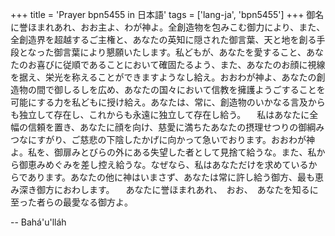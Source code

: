 +++
title = 'Prayer bpn5455 in 日本語'
tags = ['lang-ja', 'bpn5455']
+++
御名に誉ほまれあれ、おお主よ、わが神よ。全創造物を包みこむ御力により、また、全創造界を超越するご主権と、あなたの英知に隠された御言葉、天と地を創る手段となった御言葉により懇願いたします。私どもが、あなたを愛すること、あなたのお喜びに従順であることにおいて確固たるよう、また、あなたのお顔に視線を据え、栄光を称えることができますようなし給え。おおわが神よ、あなたの創造物の間で御しるしを広め、あなたの国々において信教を擁護ようごすることを可能にする力を私どもに授け給え。あなたは、常に、創造物のいかなる言及からも独立して存在し、これからも永遠に独立して存在し給う。
　私はあなたに全幅の信頼を置き、あなたに顔を向け、慈愛に満ちたあなたの摂理せつりの御綱みつなにすがり、ご慈悲の下陰したかげに向かって急いでおります。おおわが神よ。私を、御扉みとびらの外にある失望した者として見捨て給うな。また、私から御恵みめぐみを差し控え給うな。なぜなら、私はあなただけを求めているからであります。あなたの他に神はいまさず、あなたは常に許し給う御方、最も恵み深き御方におわします。
　あなたに誉ほまれあれ、　おお、　あなたを知るに至った者らの最愛なる御方よ。

-- Bahá'u'lláh
